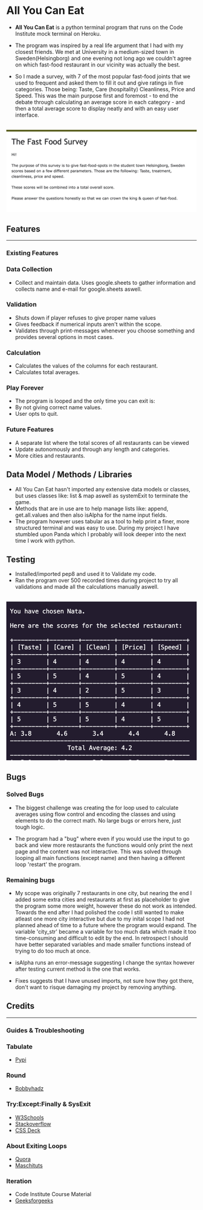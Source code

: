 # All You Can Eat

- **All You Can Eat** is a python terminal program that runs on the Code Institute mock terminal on Heroku. 

- The program was inspired by a real life argument that I had with my closest friends. We met at University in a medium-sized town in Sweden(Helsingborg) and one evening not long ago we couldn't agree on which fast-food restaurant in our vicinity was actually the best. 

- So I made a survey, with 7 of the most popular fast-food joints that we used to frequent and asked them to fill it out and give ratings in five categories. Those being: Taste, Care (hospitality) Cleanliness, Price and Speed. This was the main purpose first and foremost - to end the debate through calculating an average score in each category - and then a total average score to display neatly and with an easy user interface. 

<img> ![A screenshot of the input and text.](images/ff_survey.png)

## Features
---
### Existing Features

### Data Collection
- Collect and maintain data. Uses google.sheets to gather information and collects name and e-mail for google.sheets aswell. 

### Validation
- Shuts down if player refuses to give proper name values
- Gives feedback if numerical inputs aren't within the scope.
- Validates through print-messages whenever you choose something and provides several options in most cases.

### Calculation
- Calculates the values of the columns for each restaurant. 
- Calculates total averages. 

### Play Forever
- The program is looped and the only time you can exit is:
- By not giving correct name values.
- User opts to quit. 

### Future Features
- A separate list where the total scores of all restaurants can be viewed
- Update autonomously and through any length and categories.
- More cities and restaurants.

## Data Model / Methods / Libraries

- All You Can Eat hasn't imported any extensive data models or classes, but uses classes like: list & map aswell as systemExit to terminate the game. 
- Methods that are in use are to help manage lists like: append, get.all.values and then also isAlpha for the name input fields. 
- The program however uses tabular as a tool to help print a finer, more structured terminal and was easy to use. During my project I have stumbled upon Panda which I probably will look deeper into the next time I work with python. 
 
## Testing
- Installed/imported pep8 and used it to Validate my code.
- Ran the program over 500 recorded times during project to try all validations and made all the calculations manually aswell. 

<img> ![Grid & Averages](images/grid_average.png)

## Bugs

### Solved Bugs
  
- The biggest challenge was creating the for loop used to calculate averages using flow control and encoding the classes and using elements to do the correct math. No large bugs or errors here, just tough logic.  

- The program had a "bug" where even if you would use the input to go back and view more restaurants the functions would only print the next page and the content was not interactive. This was solved through looping all main functions (except name) and then having a different loop 'restart' the program.
  
### Remaining bugs

- My scope was originally 7 restaurants in one city, but nearing the end I added some extra cities and restaurants at first as placeholder to give the program some more weight, however these do not work as intended. Towards the end after I had polished the code I still wanted to make atleast one more city interactive but due to my inital scope I had not planned ahead of time to a future where the program would expand. The variable 'city_str' became a variable for too much data which made it too time-consuming and difficult to edit by the end. In retrospect I should have better separated variables and made smaller functions instead of trying to do too much at once.  

- isAlpha runs an error-message suggesting I change the syntax however after testing current method is the one that works. 

- Fixes suggests that I have unused imports, not sure how they got there, don't want to risque damaging my project by removing anything. 

## Credits
---

### Guides & Troubleshooting

### Tabulate

- [Pypi](https://pypi.org/project/tabulate/) 

### Round

- [Bobbyhadz](https://bobbyhadz.com/blog/python-round-number-to-1-decimal#:~:text=Use%20the%20round()%20function,precision%20after%20the%20decimal%20point.) 

### Try:Except:Finally & SysExit

- [W3Schools](https://www.w3schools.com/python/python_try_except.asp)
- [Stackoverflow](https://stackoverflow.com/questions/25905923/python-sys-exit-not-working-in-try)
- [CSS Deck](https://cssdeck.com/blog/how-to-make-a-sticky-header-step-by-step/) 

### About Exiting Loops

- [Quora](https://www.quora.com/Can-a-break-statement-be-used-to-exit-a-while-loop-in-Python)
- [Maschituts](https://maschituts.com/exit-while-loops-in-python/)

### Iteration
- Code Institute Course Material
- [Geeksforgeeks](https://www.geeksforgeeks.org/iterate-over-a-list-in-python/)